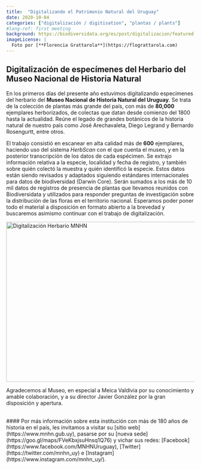 ```yaml
---
title:  "Digitalizando el Patrimonio Natural del Uruguay"
date: 2020-10-04
categories: ["digitalización / digitisation", "plantas / plants"]
#lang-ref: first meeting
background: https://biodiversidata.org/es/post/digitalizacion/featured.jpg
imageLicense: |
  Foto por [**Florencia Grattarola**](https://flograttarola.com)
---
```


## Digitalización de especímenes del Herbario del Museo Nacional de Historia Natural

En los primeros días del presente año estuvimos digitalizando especímenes del herbario del **Museo Nacional de Historia Natural del Uruguay**. Se trata de la colección de plantas más grande del país, con más de **80,000** ejemplares herborizados, de colectas que datan desde comienzo del 1800 hasta la actualidad. Reúne el legado de grandes botánicos de la historia natural de nuestro país como José Arechavaleta, Diego Legrand y Bernardo Rosengurtt, entre otros.  

El trabajo consistió en escanear en alta calidad más de **600** ejemplares, haciendo uso del sistema *HerbScan* con el que cuenta el museo, y en la posterior transcripción de los datos de cada espécimen. Se extrajo información relativa a la especie, localidad y fecha de registro, y también sobre quién colectó la muestra y quién identificó la especie. Estos datos están siendo revisados y adaptados siguiendo estándares internacionales para datos de biodiversidad (Darwin Core). Serán sumados a los más de 10 mil datos de registros de presencia de plantas que llevamos reunidos con Biodiversidata y utilizados para responder preguntas de investigación sobre la distribución de las floras en el territorio nacional. Esperamos poder poner todo el material a disposición en formato abierto a la brevedad y buscaremos asimismo continuar con el trabajo de digitalización.  


<a data-flickr-embed="true" data-header="true" data-footer="true" href="https://www.flickr.com/gp/biodiversidata/18cM43" title="Digitalización Herbario MNHN"><img src="https://live.staticflickr.com/65535/49515875877_9e9ae559a3_z.jpg" width="640" height="427" alt="Digitalización Herbario MNHN"></a><script async src="//embedr.flickr.com/assets/client-code.js" charset="utf-8"></script>
<br>

Agradecemos al Museo, en especial a Meica Valdivia por su conocimiento y amable colaboración, y a su director Javier González por la gran disposición y apertura.   

<br>
#### Por más información sobre esta institución con más de 180 años de historia en el país, les invitamos a visitar su [sitio web](https://www.mnhn.gub.uy), pasarse por su [nueva sede](https://goo.gl/maps/FVeKbxjsuHnsq1Q76) y vichar sus redes: [Facebook](https://www.facebook.com/MNHNUruguay), [Twitter](https://twitter.com/mnhn_uy) e [Instagram](https://www.instagram.com/mnhn_uy/).
